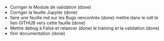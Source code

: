 * Corriger le Module de validation (done)
* Corriger la feuille Jupyter (done)
* faire une feuille md sur les Bugs rencontrés (done) mettre dans le odt le lien GITHUB vers cette fauille (done)
* Mettre debug à False et relancer (done) le training et la validation (done)
* finir documentation (done)